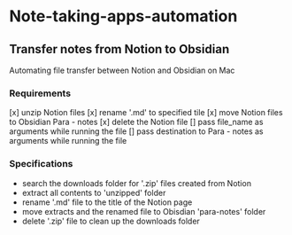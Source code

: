 # Note-taking-apps-automation


## Transfer notes from Notion to Obsidian
Automating file transfer between Notion and Obsidian on Mac

### Requirements

[x] unzip Notion files
[x] rename '.md' to specified tile
[x] move Notion files to Obsidian Para - notes
[x] delete the Notion file
[] pass file_name as arguments while running the file
[] pass destination to Para - notes as arguments while running the file


### Specifications

- search the downloads folder for '.zip' files created from Notion
- extract all contents to 'unzipped' folder
- rename '.md' file to the title of the Notion page
- move extracts and the renamed file to Obisdian 'para-notes' folder
- delete '.zip' file to clean up the downloads folder

